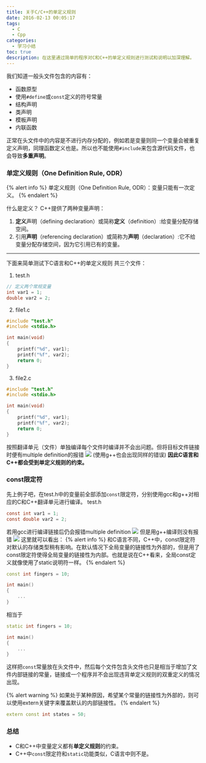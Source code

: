 ```yaml
---
title: 关于C/C++的单定义规则
date: 2016-02-13 00:05:17
tags:
  - C
  - Cpp
categories:
  - 学习小结
toc: true
description: 在这里通过简单的程序对C和C++的单定义规则进行测试和说明以加深理解。
---
```

我们知道一般头文件包含的内容有：
- 函数原型
- 使用`#define`或`const`定义的符号常量
- 结构声明
- 类声明
- 模板声明
- 内联函数

正常在头文件中的内容是不进行内存分配的，例如若是变量则同一个变量会被重复定义声明，同理函数定义也是。所以也不能使用`#include`来包含源代码文件，也会导致**多重声明**。

### 单定义规则（One Definition Rule, ODR）
{% alert info %}
单定义规则（One Definition Rule, ODR）：变量只能有一次定义。
{% endalert %}
<!-- more -->

什么是定义？
C++提供了两种变量声明：
1. **定义**声明（defining declaration）或简称**定义**（definition）:给变量分配存储空间。
2. 引用**声明**（referencing declaration）或简称为**声明**（declaration）:它不给变量分配存储空间，因为它引用已有的变量。
---
下面来简单测试下C语言和C++的单定义规则
共三个文件：
1. test.h
``` C
// 定义两个常规变量
int var1 = 1;
double var2 = 2;
```
2. file1.c
``` C
#include "test.h"
#include <stdio.h>

int main(void)
{
    printf("%d", var1);
    printf("%f", var2);
    return 0;
}
```
3. file2.c
``` C
#include "test.h"
#include <stdio.h>

int main(void)
{
    printf("%d", var1);
    printf("%f", var2);
    return 0;
}
```

按照翻译单元（文件）单独编译每个文件时编译并不会出问题。但将目标文件链接时便有multiple definition的报错
![](multiple_definition.png) (使用g++也会出现同样的错误)
**因此C语言和C++都会受到单定义规则的约束。**

### const限定符
先上例子吧，在test.h中的变量前全部添加`const`限定符，分别使用gcc和g++对相应的C和C++翻译单元进行编译。
test.h
``` C
const int var1 = 1;
const double var2 = 2;
```
若用gcc进行编译链接后仍会报错multiple definition
![](gcc_multiple_definition.png)
但是用g++编译则没有报错
![](gpp_multiple_definition.png)
这里就可以看出：
{% alert info %}
和C语言不同，C++中，const限定符对默认的存储类型稍有影响。在默认情况下全局变量的链接性为外部的，但是用了const限定符使得全局变量的链接性为内部。也就是说在C++看来，全局const定义就像使用了static说明符一样。
{% endalert %}
``` Cpp
const int fingers = 10;

int main()
{
    ...
}
```
相当于
``` Cpp
static int fingers = 10;

int main()
{
    ...
}
```
这样把`const`常量放在头文件中，然后每个文件包含头文件也只是相当于增加了文件内部链接的常量，链接成一个程序并不会出现违背单定义规则的双重定义的情况出现。

{% alert warning %}
如果处于某种原因，希望某个常量的链接性为外部的，则可以使用extern关键字来覆盖默认的内部链接性。
{% endalert %}
``` Cpp
extern const int states = 50;
```

### 总结
- C和C++中变量定义都有**单定义规则**的约束。
- C++中`const`限定符和`static`功能类似，C语言中则不是。
